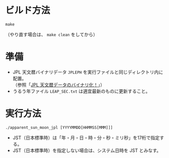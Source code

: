 ビルド方法
==========

`make`

（やり直す場合は、 `make clean` をしてから）

準備
====

* JPL 天文暦バイナリデータ `JPLEPH` を実行ファイルと同じディレクトリ内に配置。  
  （参照「[JPL 天文暦データのバイナリ化！](https://www.mk-mode.com/octopress/2016/04/18/merging-jpl-data/ "JPL 天文暦データのバイナリ化！")」）
* うるう年ファイル `LEAP_SEC.txt` は適宜最新のものに更新すること。

実行方法
========

`./apparent_sun_moon_jpl [YYYYMMDD[HHMMSS[MMM]]]`

* JST（日本標準時）は「年・月・日・時・分・秒・ミリ秒」を17桁で指定する。
* JST（日本標準時）を指定しない場合は、システム日時を JST とみなす。

